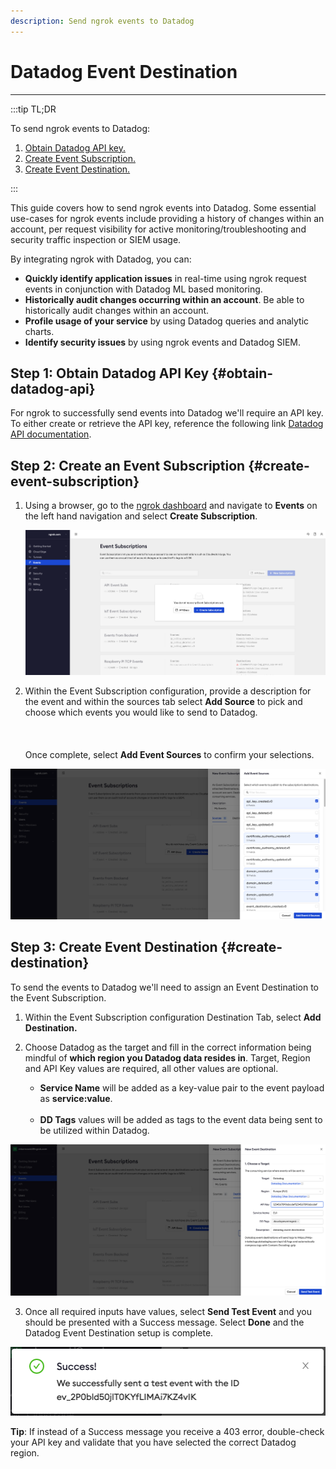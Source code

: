 ```yaml
---
description: Send ngrok events to Datadog
---
```


# Datadog Event Destination
------------

:::tip TL;DR

To send ngrok events to Datadog:
1. [Obtain Datadog API key.](#obtain-datadog-api)
1. [Create Event Subscription.](#create-event-subscription)
1. [Create Event Destination.](#create-destination)


:::


This guide covers how to send ngrok events into Datadog.
Some essential use-cases for ngrok events include providing a history of changes within an account, per request visibility for active monitoring/troubleshooting and security traffic inspection or SIEM usage.

By integrating ngrok with Datadog, you can:

- **Quickly identify application issues** in real-time using ngrok request events in conjunction with Datadog ML based monitoring.
- **Historically audit changes occurring within an account**.  Be able to historically audit changes within an account.
- **Profile usage of your service** by using Datadog queries and analytic charts.
- **Identify security issues** by using ngrok events and Datadog SIEM.


## **Step 1**: Obtain Datadog API Key {#obtain-datadog-api}

For ngrok to successfully send events into Datadog we'll require an API key. To either create or retrieve the API key, reference the following link [Datadog API documentation](https://docs.datadoghq.com/account_management/api-app-keys/#add-an-api-key-or-client-token). 


## **Step 2**: Create an Event Subscription {#create-event-subscription}

1. Using a browser, go to the [ngrok dashboard](https://dashboard.ngrok.com) and navigate to <strong>Events</strong> on the left hand navigation and select <strong>Create Subscription</strong>.
    
    ![ngrok event subscription](img/event_sub.png)


2. Within the Event Subscription configuration, provide a description for the event and within the sources tab select <strong>Add Source</strong> to pick and choose which events you would like to send to Datadog.<br></br><br></br>
Once complete, select <strong>Add Event Sources</strong> to confirm your selections.

![ngrok event sources](img/event_sources.png)

## **Step 3**: Create Event Destination {#create-destination}

To send the events to Datadog we'll need to assign an Event Destination to the Event Subscription.

1. Within the Event Subscription configuration Destination Tab, select <strong>Add Destination.</strong>

1. Choose Datadog as the target and fill in the correct information being mindful of <strong>which region you Datadog data resides in</strong>.  Target, Region and API Key values are required, all other values are optional.

    - <strong>Service Name</strong> will be added as a key-value pair to the event payload as <strong>service:value</strong>.<br></br>
    - <strong>DD Tags</strong> values will be added as tags to the event data being sent to be utilized within Datadog.

![ngrok event destination](img/event_destination.png)

3. Once all required inputs have values, select <strong>Send Test Event</strong> and you should be presented with a Success message.  Select <strong>Done</strong> and the Datadog Event Destination setup is complete.

![ngrok event destination success](img/success.png)

**Tip**: If instead of a Success message you receive a 403 error, double-check your API key and validate that you have selected the correct Datadog region.
